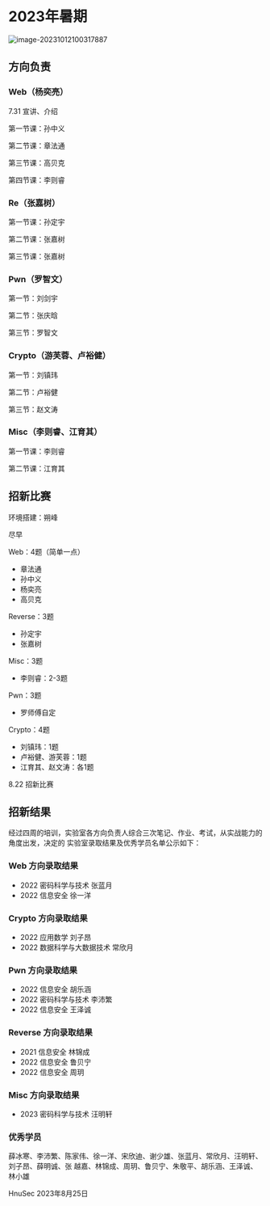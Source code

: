 # 2023年暑期

![image-20231012100317887](https://boogipop-1314143616.cos.ap-beijing.myqcloud.com/image-20231012100317887.png)

## 方向负责

### Web（杨奕亮）

7.31 宣讲、介绍 

第一节课：孙中义

第二节课：章法通

第三节课：高贝克

第四节课：李则睿



### Re（张嘉树）

第一节课：孙定宇

第二节课：张嘉树

第三节课：张嘉树



### Pwn（罗智文）

第一节：刘剑宇

第二节：张庆晗

第三节：罗智文 

### Crypto（游芙蓉、卢裕健）

第一节：刘镇玮

第二节：卢裕健

第三节：赵文涛

### Misc（李则睿、江育其）

第一节课：李则睿

第二节课：江育其

## 招新比赛

环境搭建：朔峰

尽早

Web：4题（简单一点）

- 章法通
- 孙中义
- 杨奕亮
- 高贝克

Reverse：3题

- 孙定宇
- 张嘉树

Misc：3题

- 李则睿：2-3题

Pwn：3题

- 罗师傅自定

Crypto：4题

- 刘镇玮：1题
- 卢裕健、游芙蓉：1题
- 江育其、赵文涛：各1题

8.22 招新比赛



## 招新结果

经过四周的培训，实验室各⽅向负责⼈综合三次笔记、作业、考试，从实战能⼒的⻆度出发，决定的 实验室录取结果及优秀学员名单公示如下： 

### Web 方向录取结果

- 2022 密码科学与技术 张蓝⽉
- 2022 信息安全 徐⼀洋



### Crypto 方向录取结果 

- 2022 应⽤数学 刘⼦昂
- 2022 数据科学与⼤数据技术 常欣⽉



### Pwn 方向录取结果

- 2022 信息安全 胡乐涵
- 2022 密码科学与技术 李沛繁
- 2022 信息安全 王泽诚



### Reverse 方向录取结果

- 2021 信息安全 林锦成
- 2022 信息安全 鲁⻉宁
- 2022 信息安全 周玥



### Misc 方向录取结果

- 2023 密码科学与技术 汪明轩







### 优秀学员

薛冰寒、李沛繁、陈家伟、徐⼀洋、宋欣迪、谢少雄、张蓝⽉、常欣⽉、汪明轩、刘⼦昂、薛明诚、张 越嘉、林锦成、周玥、鲁⻉宁、朱敬平、胡乐涵、王泽诚、林⼩雄





HnuSec 2023年8⽉25⽇